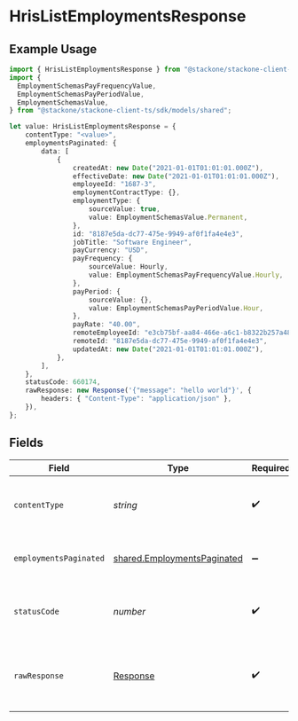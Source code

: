 # HrisListEmploymentsResponse

## Example Usage

```typescript
import { HrisListEmploymentsResponse } from "@stackone/stackone-client-ts/sdk/models/operations";
import {
  EmploymentSchemasPayFrequencyValue,
  EmploymentSchemasPayPeriodValue,
  EmploymentSchemasValue,
} from "@stackone/stackone-client-ts/sdk/models/shared";

let value: HrisListEmploymentsResponse = {
    contentType: "<value>",
    employmentsPaginated: {
        data: [
            {
                createdAt: new Date("2021-01-01T01:01:01.000Z"),
                effectiveDate: new Date("2021-01-01T01:01:01.000Z"),
                employeeId: "1687-3",
                employmentContractType: {},
                employmentType: {
                    sourceValue: true,
                    value: EmploymentSchemasValue.Permanent,
                },
                id: "8187e5da-dc77-475e-9949-af0f1fa4e4e3",
                jobTitle: "Software Engineer",
                payCurrency: "USD",
                payFrequency: {
                    sourceValue: Hourly,
                    value: EmploymentSchemasPayFrequencyValue.Hourly,
                },
                payPeriod: {
                    sourceValue: {},
                    value: EmploymentSchemasPayPeriodValue.Hour,
                },
                payRate: "40.00",
                remoteEmployeeId: "e3cb75bf-aa84-466e-a6c1-b8322b257a48",
                remoteId: "8187e5da-dc77-475e-9949-af0f1fa4e4e3",
                updatedAt: new Date("2021-01-01T01:01:01.000Z"),
            },
        ],
    },
    statusCode: 660174,
    rawResponse: new Response('{"message": "hello world"}', {
        headers: { "Content-Type": "application/json" },
    }),
};
```

## Fields

| Field                                                                             | Type                                                                              | Required                                                                          | Description                                                                       |
| --------------------------------------------------------------------------------- | --------------------------------------------------------------------------------- | --------------------------------------------------------------------------------- | --------------------------------------------------------------------------------- |
| `contentType`                                                                     | *string*                                                                          | :heavy_check_mark:                                                                | HTTP response content type for this operation                                     |
| `employmentsPaginated`                                                            | [shared.EmploymentsPaginated](../../../sdk/models/shared/employmentspaginated.md) | :heavy_minus_sign:                                                                | The list of Employments was retrieved.                                            |
| `statusCode`                                                                      | *number*                                                                          | :heavy_check_mark:                                                                | HTTP response status code for this operation                                      |
| `rawResponse`                                                                     | [Response](https://developer.mozilla.org/en-US/docs/Web/API/Response)             | :heavy_check_mark:                                                                | Raw HTTP response; suitable for custom response parsing                           |